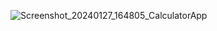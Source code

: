 
![Screenshot_20240127_164805_CalculatorApp](https://github.com/Lady-Cee/CalculatorApp/assets/112190250/d977ef77-442b-41cd-9ca0-078759d3eb92)

